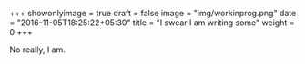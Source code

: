 +++
showonlyimage = true
draft = false
image = "img/workinprog.png"
date = "2016-11-05T18:25:22+05:30"
title = "I swear I am writing some"
weight = 0
+++

<!--more-->

No really, I am.